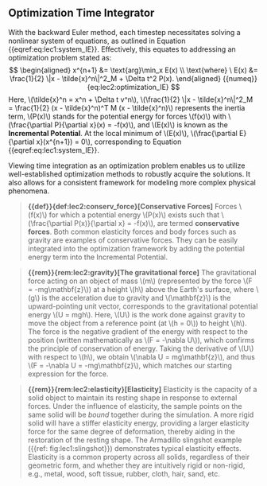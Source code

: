 ## Optimization Time Integrator

With the backward Euler method, each timestep necessitates solving a nonlinear system of equations, as outlined in Equation {{eqref:eq:lec1:system_IE}}. Effectively, this equates to addressing an optimization problem stated as:
$$
\begin{aligned}
x^{n+1} &= \text{arg}\min_x E(x) \\
\text{where} \ E(x) &= \frac{1}{2} \|x - \tilde{x}^n\|^2_M + \Delta t^2 P(x).
\end{aligned}
{{numeq}}{eq:lec2:optimization_IE}
$$
Here, \\(\\tilde{x}^n = x^n + \\Delta t v^n\\), \\(\\frac{1}{2} \\|x - \\tilde{x}^n\\|^2_M = \\frac{1}{2} (x - \\tilde{x}^n)^T M (x - \\tilde{x}^n)\\) represents the inertia term, \\(P(x)\\) stands for the potential energy for forces \\(f(x)\\) with \\(\\frac{\\partial P}{\\partial x}(x) = -f(x)\\), and \\(E(x)\\) is known as the **Incremental Potential**. At the local minimum of \\(E(x)\\), \\(\\frac{\\partial E}{\\partial x}(x^{n+1}) = 0\\), corresponding to Equation {{eqref:eq:lec1:system_IE}}.

Viewing time integration as an optimization problem enables us to utilize well-established optimization methods to robustly acquire the solutions. It also allows for a consistent framework for modeling more complex physical phenomena.

> **{{def}}{def:lec2:conserv_force}[Conservative Forces]**
Forces \\(f(x)\\) for which a potential energy \\(P(x)\\) exists such that \\(\\frac{\\partial P(x)}{\\partial x} = -f(x)\\), are termed **conservative forces**. Both common elasticity forces and body forces such as gravity are examples of conservative forces. They can be easily integrated into the optimization framework by adding the potential energy term into the Incremental Potential.

> **{{rem}}{rem:lec2:gravity}[The gravitational force]**
The gravitational force acting on an object of mass \\(m\\) (represented by the force \\(F = -mg\mathbf{z}\\)) at a height \\(h\\) above the Earth's surface, where \\(g\\) is the acceleration due to gravity and \\(\mathbf{z}\\) is the upward-pointing unit vector, corresponds to the gravitational potential energy \\(U = mgh\\). Here, \\(U\\) is the work done against gravity to move the object from a reference point (at \\(h = 0\\)) to height \\(h\\). The force is the negative gradient of the energy with respect to the position (written mathematically as \\(F = -\nabla U\\)), which confirms the principle of conservation of energy. Taking the derivative of \\(U\\) with respect to \\(h\\), we obtain \\(\nabla U = mg\mathbf{z}\\), and thus \\(F = -\nabla U = -mg\mathbf{z}\\), which matches our starting expression for the force.

> **{{rem}}{rem:lec2:elasticity}[Elasticity]**
Elasticity is the capacity of a solid object to maintain its resting shape in response to external forces. Under the influence of elasticity, the sample points on the same solid will be *bound* together during the simulation. A more rigid solid will have a stiffer elasticity energy, providing a larger elasticity force for the same degree of deformation, thereby aiding in the restoration of the resting shape. The Armadillo slingshot example ({{ref: fig:lec1:slingshot}}) demonstrates typical elasticity effects. Elasticity is a common property across all solids, regardless of their geometric form, and whether they are intuitively rigid or non-rigid, e.g., metal, wood, soft tissue, rubber, cloth, hair, sand, etc.
